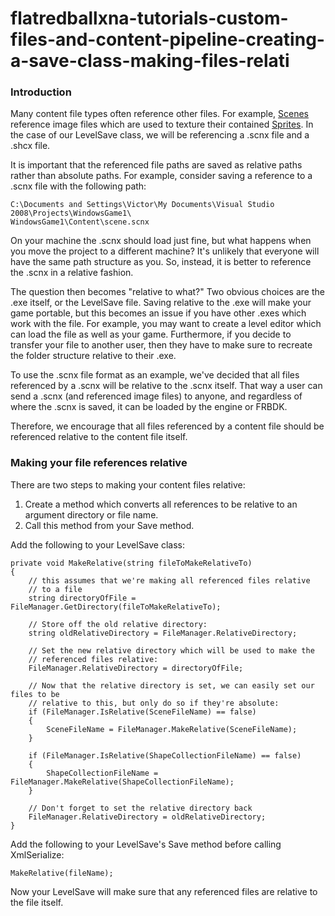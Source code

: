 # flatredballxna-tutorials-custom-files-and-content-pipeline-creating-a-save-class-making-files-relati

### Introduction

Many content file types often reference other files. For example, [Scenes](../frb/docs/index.php) reference image files which are used to texture their contained [Sprites](../frb/docs/index.php). In the case of our LevelSave class, we will be referencing a .scnx file and a .shcx file.

It is important that the referenced file paths are saved as relative paths rather than absolute paths. For example, consider saving a reference to a .scnx file with the following path:

```
C:\Documents and Settings\Victor\My Documents\Visual Studio 2008\Projects\WindowsGame1\
WindowsGame1\Content\scene.scnx
```

On your machine the .scnx should load just fine, but what happens when you move the project to a different machine? It's unlikely that everyone will have the same path structure as you. So, instead, it is better to reference the .scnx in a relative fashion.

The question then becomes "relative to what?" Two obvious choices are the .exe itself, or the LevelSave file. Saving relative to the .exe will make your game portable, but this becomes an issue if you have other .exes which work with the file. For example, you may want to create a level editor which can load the file as well as your game. Furthermore, if you decide to transfer your file to another user, then they have to make sure to recreate the folder structure relative to their .exe.

To use the .scnx file format as an example, we've decided that all files referenced by a .scnx will be relative to the .scnx itself. That way a user can send a .scnx (and referenced image files) to anyone, and regardless of where the .scnx is saved, it can be loaded by the engine or FRBDK.

Therefore, we encourage that all files referenced by a content file should be referenced relative to the content file itself.

### Making your file references relative

There are two steps to making your content files relative:

1. Create a method which converts all references to be relative to an argument directory or file name.
2. Call this method from your Save method.

Add the following to your LevelSave class:

```
private void MakeRelative(string fileToMakeRelativeTo)
{
    // this assumes that we're making all referenced files relative
    // to a file
    string directoryOfFile = FileManager.GetDirectory(fileToMakeRelativeTo);

    // Store off the old relative directory:
    string oldRelativeDirectory = FileManager.RelativeDirectory;

    // Set the new relative directory which will be used to make the
    // referenced files relative:
    FileManager.RelativeDirectory = directoryOfFile;

    // Now that the relative directory is set, we can easily set our files to be
    // relative to this, but only do so if they're absolute:
    if (FileManager.IsRelative(SceneFileName) == false)
    {
        SceneFileName = FileManager.MakeRelative(SceneFileName);
    }

    if (FileManager.IsRelative(ShapeCollectionFileName) == false)
    {
        ShapeCollectionFileName = FileManager.MakeRelative(ShapeCollectionFileName);
    }

    // Don't forget to set the relative directory back
    FileManager.RelativeDirectory = oldRelativeDirectory;
}
```

Add the following to your LevelSave's Save method before calling XmlSerialize:

```
MakeRelative(fileName);
```

Now your LevelSave will make sure that any referenced files are relative to the file itself.

